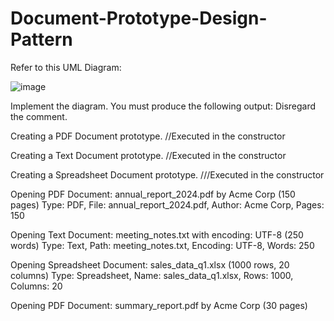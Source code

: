 # Document-Prototype-Design-Pattern

Refer to this UML Diagram:

![image](https://github.com/user-attachments/assets/c43ec016-2cd4-4774-aab3-8da095a08f04)

Implement the diagram.  You must produce the following output:  Disregard the comment.

Creating a PDF Document prototype. //Executed in the constructor

Creating a Text Document prototype. //Executed in the constructor

Creating a Spreadsheet Document prototype. ///Executed in the constructor


Opening PDF Document: annual_report_2024.pdf by Acme Corp (150 pages)
Type: PDF, File: annual_report_2024.pdf, Author: Acme Corp, Pages: 150

Opening Text Document: meeting_notes.txt with encoding: UTF-8 (250 words)
Type: Text, Path: meeting_notes.txt, Encoding: UTF-8, Words: 250

Opening Spreadsheet Document: sales_data_q1.xlsx (1000 rows, 20 columns)
Type: Spreadsheet, Name: sales_data_q1.xlsx, Rows: 1000, Columns: 20

Opening PDF Document: summary_report.pdf by Acme Corp (30 pages)
